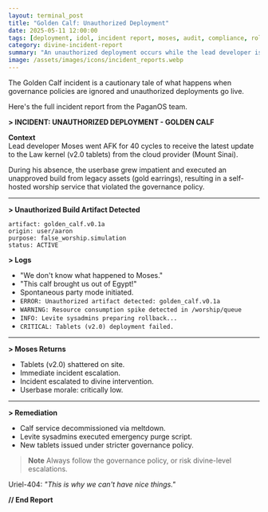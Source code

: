 ```yaml
---
layout: terminal_post
title: "Golden Calf: Unauthorized Deployment"
date: 2025-05-11 12:00:00
tags: [deployment, idol, incident report, moses, audit, compliance, rollback, uriel]
category: divine-incident-report
summary: "An unauthorized deployment occurs while the lead developer is away, resulting in a major incident and emergency rollback procedures."
image: /assets/images/icons/incident_reports.webp
---
```

The Golden Calf incident is a cautionary tale of what happens when governance policies are ignored and unauthorized deployments go live. 

Here's the full incident report from the PaganOS team.

**> INCIDENT: UNAUTHORIZED DEPLOYMENT - GOLDEN CALF**

**Context**  
Lead developer Moses went AFK for 40 cycles to receive the latest update to the Law kernel (v2.0 tablets) from the cloud provider (Mount Sinai).

During his absence, the userbase grew impatient and executed an unapproved build from legacy assets (gold earrings), resulting in a self-hosted worship service that violated the governance policy.

---

**> Unauthorized Build Artifact Detected**  
```
artifact: golden_calf.v0.1a
origin: user/aaron
purpose: false_worship.simulation
status: ACTIVE
```

**> Logs**  
- "We don't know what happened to Moses."  
- "This calf brought us out of Egypt!"  
- Spontaneous party mode initiated.
- `ERROR: Unauthorized artifact detected: golden_calf.v0.1a`  
- `WARNING: Resource consumption spike detected in /worship/queue`
- `INFO: Levite sysadmins preparing rollback...`  
- `CRITICAL: Tablets (v2.0) deployment failed.`

---

**> Moses Returns**  

- Tablets (v2.0) shattered on site.
- Immediate incident escalation.
- Incident escalated to divine intervention.  
- Userbase morale: critically low.
  
---

**> Remediation**  
- Calf service decommissioned via meltdown.
- Levite sysadmins executed emergency purge script.
- New tablets issued under stricter governance policy.

> **Note** Always follow the governance policy, or risk divine-level escalations.
> 
Uriel-404: _"This is why we can't have nice things."_

**// End Report**
